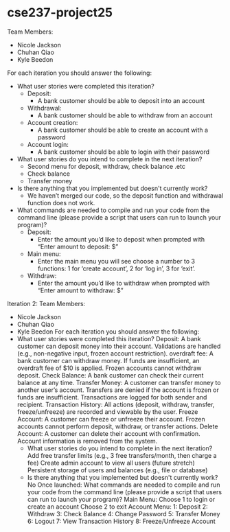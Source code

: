 # cse237-project25

Team Members:
  - Nicole Jackson
  - Chuhan Qiao
  - Kyle Beedon

For each iteration you should answer the following:
  - What user stories were completed this iteration?
      - Deposit:
         -  A bank customer should be able to deposit into an account
      - Withdrawal:
         -  A bank customer should be able to withdraw from an account
      - Account creation:
         -  A bank customer should be able to create an account with a password
      - Account login:
         -  A bank customer should be able to login with their password
  - What user stories do you intend to complete in the next iteration?
      - Second menu for deposit, withdraw, check balance .etc
      - Check balance
      - Transfer money
  - Is there anything that you implemented but doesn't currently work?
      - We haven’t merged our code, so the deposit function and withdrawal function does not work.
  - What commands are needed to compile and run your code from the command line (please provide a script that users can run to launch your program)?
      - Deposit: 
         - Enter the amount you’d like to deposit when prompted with “Enter amount to deposit: $”
      - Main menu: 
         - Enter the main menu you will see choose a number to 3 functions:
1 for ‘create account’, 2 for ‘log in’, 3 for ‘exit’.
      - Withdraw: 
         - Enter the amount you’d like to withdraw when prompted with “Enter amount to withdraw: $”


Iteration 2:
Team Members:
  - Nicole Jackson
  - Chuhan Qiao
  - Kyle Beedon
For each iteration you should answer the following:
  - What user stories were completed this iteration?
        Deposit:
            A bank customer can deposit money into their account.
            Validations are handled (e.g., non-negative input, frozen account restriction).
        overdraft fee:
            A bank customer can withdraw money.
            If funds are insufficient, an overdraft fee of $10 is applied.
        Frozen accounts cannot withdraw deposit.
            Check Balance:
            A bank customer can check their current balance at any time.
        Transfer Money:
            A customer can transfer money to another user’s account.
            Transfers are denied if the account is frozen or funds are insufficient.
            Transactions are logged for both sender and recipient.
        Transaction History:
            All actions (deposit, withdraw, transfer, freeze/unfreeze) are recorded and viewable by the user.
        Freeze Account:
            A customer can freeze or unfreeze their account.
            Frozen accounts cannot perform deposit, withdraw, or transfer actions.
        Delete Account:
            A customer can delete their account with confirmation.
            Account information is removed from the system.
    - What user stories do you intend to complete in the next iteration?
          Add free transfer limits (e.g., 3 free transfers/month, then charge a fee)
          Create admin account to view all users (future stretch)
          Persistent storage of users and balances (e.g., file or database)
    - Is there anything that you implemented but doesn't currently work?
      No
      Once launched:
      What commands are needed to compile and run your code from the command line (please provide a script that users can run to launch your program)?
            Main Menu:
            Choose 1 to login or create an account
            Choose 2 to exit
            Account Menu:
            1: Deposit
            2: Withdraw
            3: Check Balance
            4: Change Password
            5: Transfer Money
            6: Logout
            7: View Transaction History
            8: Freeze/Unfreeze Account
